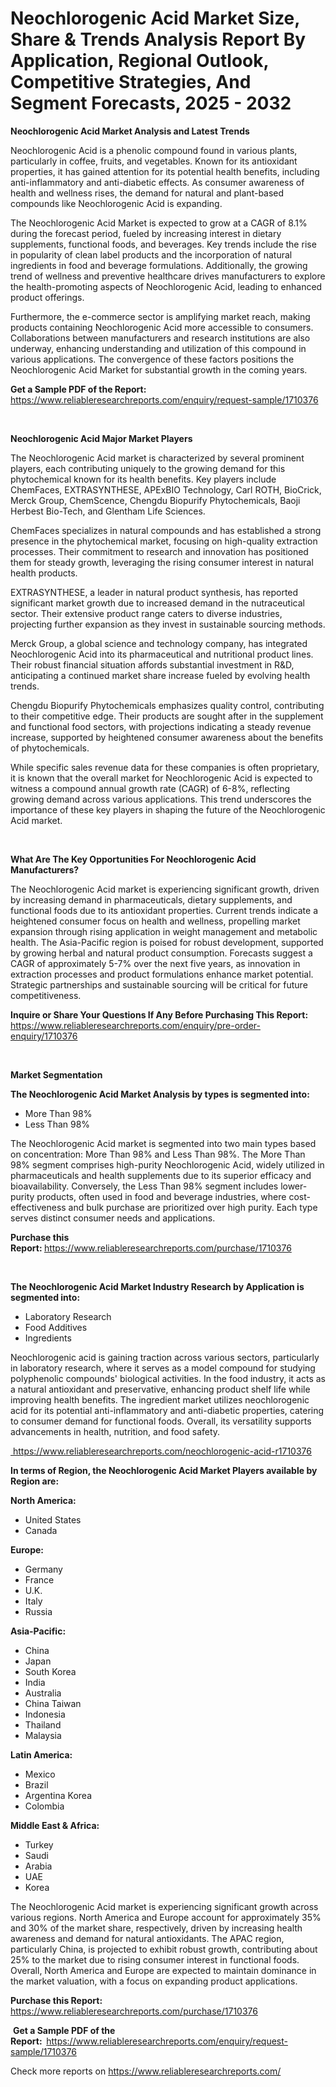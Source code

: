 <p><h1>Neochlorogenic Acid Market Size, Share & Trends Analysis Report By Application, Regional Outlook, Competitive Strategies, And Segment Forecasts, 2025 - 2032</h1></p><p><strong>Neochlorogenic Acid Market Analysis and Latest Trends</strong></p>
<p><p>Neochlorogenic Acid is a phenolic compound found in various plants, particularly in coffee, fruits, and vegetables. Known for its antioxidant properties, it has gained attention for its potential health benefits, including anti-inflammatory and anti-diabetic effects. As consumer awareness of health and wellness rises, the demand for natural and plant-based compounds like Neochlorogenic Acid is expanding.</p><p>The Neochlorogenic Acid Market is expected to grow at a CAGR of 8.1% during the forecast period, fueled by increasing interest in dietary supplements, functional foods, and beverages. Key trends include the rise in popularity of clean label products and the incorporation of natural ingredients in food and beverage formulations. Additionally, the growing trend of wellness and preventive healthcare drives manufacturers to explore the health-promoting aspects of Neochlorogenic Acid, leading to enhanced product offerings.</p><p>Furthermore, the e-commerce sector is amplifying market reach, making products containing Neochlorogenic Acid more accessible to consumers. Collaborations between manufacturers and research institutions are also underway, enhancing understanding and utilization of this compound in various applications. The convergence of these factors positions the Neochlorogenic Acid Market for substantial growth in the coming years.</p></p>
<p><strong>Get a Sample PDF of the Report:&nbsp;</strong> <a href="https://www.reliableresearchreports.com/enquiry/request-sample/1710376?utm_campaign=3581&utm_medium=2&utm_source=Github&utm_content=ia&utm_term=27032025&utm_id=neochlorogenic-acid">https://www.reliableresearchreports.com/enquiry/request-sample/1710376</a></p>
<p>&nbsp;</p>
<p><strong>Neochlorogenic Acid Major Market Players</strong></p>
<p><p>The Neochlorogenic Acid market is characterized by several prominent players, each contributing uniquely to the growing demand for this phytochemical known for its health benefits. Key players include ChemFaces, EXTRASYNTHESE, APExBIO Technology, Carl ROTH, BioCrick, Merck Group, ChemScence, Chengdu Biopurify Phytochemicals, Baoji Herbest Bio-Tech, and Glentham Life Sciences.</p><p>ChemFaces specializes in natural compounds and has established a strong presence in the phytochemical market, focusing on high-quality extraction processes. Their commitment to research and innovation has positioned them for steady growth, leveraging the rising consumer interest in natural health products.</p><p>EXTRASYNTHESE, a leader in natural product synthesis, has reported significant market growth due to increased demand in the nutraceutical sector. Their extensive product range caters to diverse industries, projecting further expansion as they invest in sustainable sourcing methods.</p><p>Merck Group, a global science and technology company, has integrated Neochlorogenic Acid into its pharmaceutical and nutritional product lines. Their robust financial situation affords substantial investment in R&D, anticipating a continued market share increase fueled by evolving health trends.</p><p>Chengdu Biopurify Phytochemicals emphasizes quality control, contributing to their competitive edge. Their products are sought after in the supplement and functional food sectors, with projections indicating a steady revenue increase, supported by heightened consumer awareness about the benefits of phytochemicals.</p><p>While specific sales revenue data for these companies is often proprietary, it is known that the overall market for Neochlorogenic Acid is expected to witness a compound annual growth rate (CAGR) of 6-8%, reflecting growing demand across various applications. This trend underscores the importance of these key players in shaping the future of the Neochlorogenic Acid market.</p></p>
<p>&nbsp;</p>
<p><strong>What Are The Key Opportunities For Neochlorogenic Acid Manufacturers?</strong></p>
<p><p>The Neochlorogenic Acid market is experiencing significant growth, driven by increasing demand in pharmaceuticals, dietary supplements, and functional foods due to its antioxidant properties. Current trends indicate a heightened consumer focus on health and wellness, propelling market expansion through rising application in weight management and metabolic health. The Asia-Pacific region is poised for robust development, supported by growing herbal and natural product consumption. Forecasts suggest a CAGR of approximately 5-7% over the next five years, as innovation in extraction processes and product formulations enhance market potential. Strategic partnerships and sustainable sourcing will be critical for future competitiveness.</p></p>
<p><strong>Inquire or Share Your Questions If Any Before Purchasing This Report:</strong> <a href="https://www.reliableresearchreports.com/enquiry/pre-order-enquiry/1710376?utm_campaign=3581&utm_medium=2&utm_source=Github&utm_content=ia&utm_term=27032025&utm_id=neochlorogenic-acid">https://www.reliableresearchreports.com/enquiry/pre-order-enquiry/1710376</a></p>
<p>&nbsp;</p>
<p><strong>Market Segmentation</strong></p>
<p><strong>The Neochlorogenic Acid Market Analysis by types is segmented into:</strong></p>
<p><ul><li>More Than 98%</li><li>Less Than 98%</li></ul></p>
<p><p>The Neochlorogenic Acid market is segmented into two main types based on concentration: More Than 98% and Less Than 98%. The More Than 98% segment comprises high-purity Neochlorogenic Acid, widely utilized in pharmaceuticals and health supplements due to its superior efficacy and bioavailability. Conversely, the Less Than 98% segment includes lower-purity products, often used in food and beverage industries, where cost-effectiveness and bulk purchase are prioritized over high purity. Each type serves distinct consumer needs and applications.</p></p>
<p><strong>Purchase this Report:&nbsp;</strong><a href="https://www.reliableresearchreports.com/purchase/1710376?utm_campaign=3581&utm_medium=2&utm_source=Github&utm_content=ia&utm_term=27032025&utm_id=neochlorogenic-acid">https://www.reliableresearchreports.com/purchase/1710376</a></p>
<p>&nbsp;</p>
<p><strong>The Neochlorogenic Acid Market Industry Research by Application is segmented into:</strong></p>
<p><ul><li>Laboratory Research</li><li>Food Additives</li><li>Ingredients</li></ul></p>
<p><p>Neochlorogenic acid is gaining traction across various sectors, particularly in laboratory research, where it serves as a model compound for studying polyphenolic compounds' biological activities. In the food industry, it acts as a natural antioxidant and preservative, enhancing product shelf life while improving health benefits. The ingredient market utilizes neochlorogenic acid for its potential anti-inflammatory and anti-diabetic properties, catering to consumer demand for functional foods. Overall, its versatility supports advancements in health, nutrition, and food safety.</p></p>
<p><a href="https://www.reliableresearchreports.com/neochlorogenic-acid-r1710376?utm_campaign=3581&utm_medium=2&utm_source=Github&utm_content=ia&utm_term=27032025&utm_id=neochlorogenic-acid">&nbsp;https://www.reliableresearchreports.com/neochlorogenic-acid-r1710376</a></p>
<p><strong>In terms of Region, the Neochlorogenic Acid Market Players available by Region are:</strong></p>
<p>
    <p> <strong> North America: </strong>
        <ul>
            <li>United States</li>
            <li>Canada</li>
        </ul>
        </p> 
    <p> <strong> Europe: </strong>
        <ul>
            <li>Germany</li>
            <li>France</li>
            <li>U.K.</li>
            <li>Italy</li>
            <li>Russia</li>
        </ul>
        </p> 
    <p> <strong> Asia-Pacific: </strong>
        <ul>
            <li>China</li>
            <li>Japan</li>
            <li>South Korea</li>
            <li>India</li>
            <li>Australia</li>
            <li>China Taiwan</li>
            <li>Indonesia</li>
            <li>Thailand</li>
            <li>Malaysia</li>
        </ul>
        </p> 
    <p> <strong> Latin America: </strong>
        <ul>
            <li>Mexico</li>
            <li>Brazil</li>
            <li>Argentina Korea</li>
            <li>Colombia</li>
        </ul>
        </p> 
    <p> <strong> Middle East & Africa: </strong>
        <ul>
            <li>Turkey</li>
            <li>Saudi</li>
            <li>Arabia</li>
            <li>UAE</li>
            <li>Korea</li>
        </ul>
    </p>
    </p>
<p><p>The Neochlorogenic Acid market is experiencing significant growth across various regions. North America and Europe account for approximately 35% and 30% of the market share, respectively, driven by increasing health awareness and demand for natural antioxidants. The APAC region, particularly China, is projected to exhibit robust growth, contributing about 25% to the market due to rising consumer interest in functional foods. Overall, North America and Europe are expected to maintain dominance in the market valuation, with a focus on expanding product applications.</p></p>
<p><strong>Purchase this Report: </strong><a href="https://www.reliableresearchreports.com/purchase/1710376?utm_campaign=3581&utm_medium=2&utm_source=Github&utm_content=ia&utm_term=27032025&utm_id=neochlorogenic-acid">https://www.reliableresearchreports.com/purchase/1710376</a></p>
<p>&nbsp;<strong>Get a Sample PDF of the Report:&nbsp;&nbsp;</strong><a href="https://www.reliableresearchreports.com/enquiry/request-sample/1710376?utm_campaign=3581&utm_medium=2&utm_source=Github&utm_content=ia&utm_term=27032025&utm_id=neochlorogenic-acid">https://www.reliableresearchreports.com/enquiry/request-sample/1710376</a></p>
<p><strong></strong></p>
<p>Check more reports on <a href="https://www.reliableresearchreports.com/?utm_campaign=3581&utm_medium=2&utm_source=Github&utm_content=ia&utm_term=27032025&utm_id=neochlorogenic-acid">https://www.reliableresearchreports.com/</a></p>
